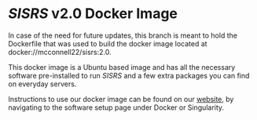 # *SISRS* v2.0 Docker Image

In case of the need for future updates, this branch is meant to hold the Dockerfile that was used to build the docker image located at docker://mcconnell22/sisrs:2.0. 

This docker image is a Ubuntu based image and has all the necessary software pre-installed to run *SISRS* and a few extra packages you can find on everyday servers.

Instructions to use our docker image can be found on our [website](https://schwartzlaburi.github.io/SISRS/), by navigating to the software setup page under Docker or Singularity.

